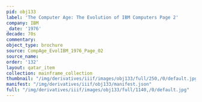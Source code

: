```yaml
---
pid: obj133
label: 'The Computer Age: The Evolution of IBM Computers Page 2'
company: IBM
_date: '1976'
decade: 70s
commentary:
object_type: brochure
source: CompAge_EvolIBM_1976_Page_02
source_name:
order: '132'
layout: qatar_item
collection: mainframe_collection
thumbnail: "/img/derivatives/iiif/images/obj133/full/250,/0/default.jpg"
manifest: "/img/derivatives/iiif/obj133/manifest.json"
full: "/img/derivatives/iiif/images/obj133/full/1140,/0/default.jpg"
---
```


